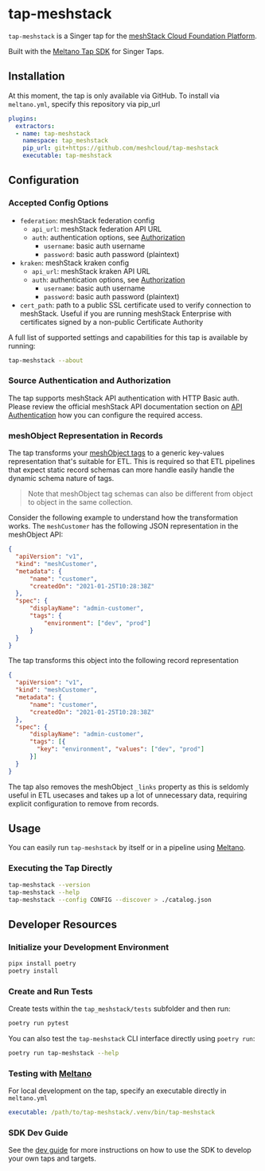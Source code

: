 # tap-meshstack

`tap-meshstack` is a Singer tap for the [meshStack Cloud Foundation Platform](https://www.meshcloud.io/).

Built with the [Meltano Tap SDK](https://sdk.meltano.com) for Singer Taps.

## Installation

At this moment, the tap is only available via GitHub.
To install via `meltano.yml`, specify this repository via pip_url

```yaml
plugins:
  extractors:
  - name: tap-meshstack
    namespace: tap_meshstack
    pip_url: git+https://github.com/meshcloud/tap-meshstack
    executable: tap-meshstack
```

## Configuration

### Accepted Config Options

- `federation`: meshStack federation config
  - `api_url`: meshStack federation API URL
  - `auth`: authentication options, see [Authorization](#source-authentication-and-authorization)
    - `username`: basic auth username
    - `password`: basic auth password (plaintext)
- `kraken`: meshStack kraken config
  - `api_url`: meshStack kraken API URL
  - `auth`: authentication options, see [Authorization](#source-authentication-and-authorization)
    - `username`: basic auth username
    - `password`: basic auth password (plaintext)
- `cert_path`: path to a public SSL certificate used to verify connection to meshStack. Useful if you are running meshStack Enterprise with certificates signed by a non-public Certificate Authority

A full list of supported settings and capabilities for this tap is available by running:

```bash
tap-meshstack --about
```

### Source Authentication and Authorization

The tap supports meshStack API authentication with HTTP Basic auth. Please review the official meshStack API documentation
section on [API Authentication](https://docs.meshcloud.io/api#authentication) how you can configure the required access.

### meshObject Representation in Records

The tap transforms your [meshObject tags](https://docs.meshcloud.io/docs/meshstack.metadata-tags.html) to a generic
key-values representation that's suitable for ETL. This is required so that ETL pipelines that expect static record
schemas can more handle easily handle the dynamic schema nature of tags. 

> Note that meshObject tag schemas can also be different from object to object in the same collection.

Consider the following example to understand how the transformation works. The `meshCustomer` has the following
JSON representation in the meshObject API:

```json
{
  "apiVersion": "v1",
  "kind": "meshCustomer",
  "metadata": {
      "name": "customer",
      "createdOn": "2021-01-25T10:28:38Z"
  },
  "spec": {
      "displayName": "admin-customer",
      "tags": {
          "environment": ["dev", "prod"]
      }
  }
}
```

The tap transforms this object into the following record representation

```json
{
  "apiVersion": "v1",
  "kind": "meshCustomer",
  "metadata": {
      "name": "customer",
      "createdOn": "2021-01-25T10:28:38Z"
  },
  "spec": {
      "displayName": "admin-customer",
      "tags": [{
        "key": "environment", "values": ["dev", "prod"]
      }]
  }
}
```

The tap also removes the meshObject `_links` property as this is seldomly useful in ETL usecases and takes up a lot of 
unnecessary data, requiring explicit configuration to remove from records.

## Usage

You can easily run `tap-meshstack` by itself or in a pipeline using [Meltano](https://meltano.com/).

### Executing the Tap Directly

```bash
tap-meshstack --version
tap-meshstack --help
tap-meshstack --config CONFIG --discover > ./catalog.json
```

## Developer Resources

### Initialize your Development Environment

```bash
pipx install poetry
poetry install
```

### Create and Run Tests

Create tests within the `tap_meshstack/tests` subfolder and
  then run:

```bash
poetry run pytest
```

You can also test the `tap-meshstack` CLI interface directly using `poetry run`:

```bash
poetry run tap-meshstack --help
```

### Testing with [Meltano](https://www.meltano.com)

For local development on the tap, specify an executable directly in `meltano.yml`

```yaml
executable: /path/to/tap-meshstack/.venv/bin/tap-meshstack
```

### SDK Dev Guide

See the [dev guide](https://sdk.meltano.com/en/latest/dev_guide.html) for more instructions on how to use the SDK to 
develop your own taps and targets.
